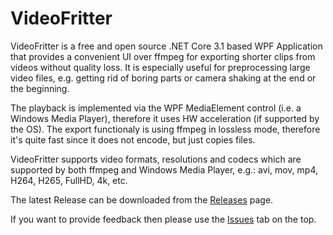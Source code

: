 # VideoFritter
VideoFritter is a free and open source .NET Core 3.1 based WPF Application that provides a convenient UI over ffmpeg for exporting shorter clips from videos without quality loss. It is especially useful for preprocessing large video files, e.g. getting rid of boring parts or camera shaking at the end or the beginning.

The playback is implemented via the WPF MediaElement control (i.e. a Windows Media Player), therefore it uses HW acceleration (if  supported by the OS). The export functionaly is using ffmpeg in lossless mode, therefore it's quite fast since it does not encode, but just copies files.

VideoFritter supports video formats, resolutions and codecs which are supported by both ffmpeg and Windows Media Player, e.g.: avi, mov, mp4, H264, H265, FullHD, 4k, etc.

The latest Release can be downloaded from the [Releases](https://github.com/gaborposz/VideoFritter/releases) page.

If you want to provide feedback then please use the [Issues](https://github.com/gaborposz/VideoFritter/issues) tab on the top.
